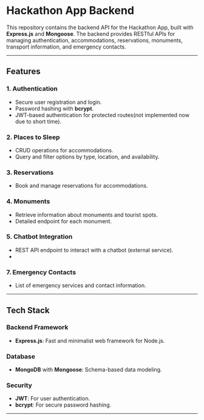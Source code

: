 
# **Hackathon App Backend**

This repository contains the backend API for the Hackathon App, built with **Express.js** and **Mongoose**. The backend provides RESTful APIs for managing authentication, accommodations, reservations, monuments, transport information, and emergency contacts.

---

## **Features**

### 1. **Authentication**
- Secure user registration and login.
- Password hashing with **bcrypt**.
- JWT-based authentication for protected routes(not implemented now due to short time).

### 2. **Places to Sleep**
- CRUD operations for accommodations.
- Query and filter options by type, location, and availability.

### 3. **Reservations**
- Book and manage reservations for accommodations.

### 4. **Monuments**
- Retrieve information about monuments and tourist spots.
- Detailed endpoint for each monument.

### 5. **Chatbot Integration**
- REST API endpoint to interact with a chatbot (external service).
- 
### 7. **Emergency Contacts**
- List of emergency services and contact information.

---

## **Tech Stack**

### **Backend Framework**
- **Express.js**: Fast and minimalist web framework for Node.js.

### **Database**
- **MongoDB** with **Mongoose**: Schema-based data modeling.

### **Security**
- **JWT**: For user authentication.
- **bcrypt**: For secure password hashing.

---

